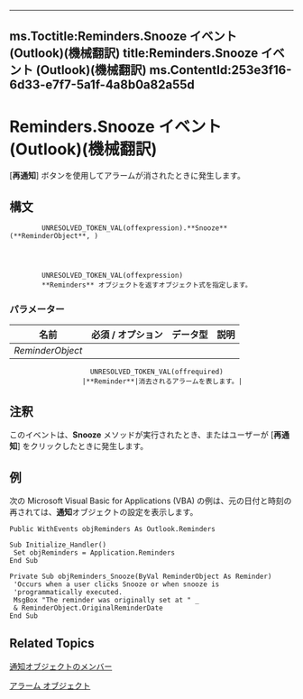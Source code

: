 

---
ms.Toctitle:Reminders.Snooze イベント (Outlook)(機械翻訳)
title:Reminders.Snooze イベント (Outlook)(機械翻訳)
ms.ContentId:253e3f16-6d33-e7f7-5a1f-4a8b0a82a55d
---
# Reminders.Snooze イベント (Outlook)(機械翻訳)




[**再通知**] ボタンを使用してアラームが消されたときに発生します。



## 構文

            UNRESOLVED_TOKEN_VAL(offexpression).**Snooze**(**ReminderObject**, )




            UNRESOLVED_TOKEN_VAL(offexpression)
            **Reminders** オブジェクトを返すオブジェクト式を指定します。

### パラメーター

|**名前**|**必須 / オプション**|**データ型**|**説明**|
|---|---|---|---|
|*ReminderObject*|
                        UNRESOLVED_TOKEN_VAL(offrequired)
                      |**Reminder**|消去されるアラームを表します。|





## 注釈
このイベントは、**Snooze** メソッドが実行されたとき、またはユーザーが [**再通知**] をクリックしたときに発生します。



## 例
次の Microsoft Visual Basic for Applications (VBA) の例は、元の日付と時刻の再されては、**通知**オブジェクトの設定を表示します。

```vba
Public WithEvents objReminders As Outlook.Reminders 
 
Sub Initialize_Handler() 
 Set objReminders = Application.Reminders 
End Sub 
 
Private Sub objReminders_Snooze(ByVal ReminderObject As Reminder) 
 'Occurs when a user clicks Snooze or when snooze is 
 'programmatically executed. 
 MsgBox "The reminder was originally set at " _ 
 & ReminderObject.OriginalReminderDate 
End Sub
```




## Related Topics

[通知オブジェクトのメンバー](f430b84a-2a9f-f7c1-b041-89a3d00deab6.md)

[アラーム オブジェクト](66b94251-7fe4-886b-7c29-7feac4440dee.md)




